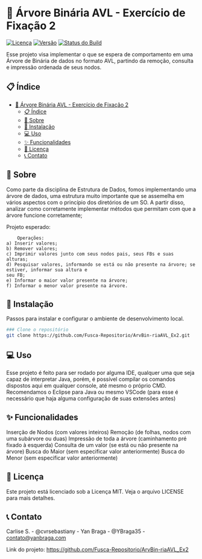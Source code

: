 # 🌳 Árvore Binária AVL - Exercício de Fixação 2
[![Licença](https://img.shields.io/github/license/Fusca-Repositorio/ArvoreBinaria_Exercicio1)](https://github.com/Fusca-Repositorio/ArvBin-riaAVL_Ex2/blob/main/LICENSE)
[![Versão](https://img.shields.io/github/v/release/Fusca-Repositorio/ArvoreBinaria_Exercicio1)](https://github.com/Fusca-Repositorio/ArvBin-riaAVL_Ex2/releases)
[![Status do Build](https://img.shields.io/github/workflow/status/Fusca-Repositorio/ArvoreBinaria_Exercicio1/build)](https://github.com/Fusca-Repositorio/ArvBin-riaAVL_Ex2/actions)

Esse projeto visa implementar o que se espera de comportamento em uma Árvore de Binária de dados no formato AVL, partindo da remoção, consulta e impressão ordenada de seus nodos.

## 📋 Índice

- [🌳 Árvore Binária AVL - Exercício de Fixação 2](#-árvore-binária-avl---exercício-de-fixação-2)
  - [📋 Índice](#-índice)
  - [📖 Sobre](#-sobre)
  - [🚀 Instalação](#-instalação)
  - [💻 Uso](#-uso)
  - [✨ Funcionalidades](#-funcionalidades)
  - [📄 Licença](#-licença)
  - [📞 Contato](#-contato)

## 📖 Sobre

Como parte da disciplina de Estrutura de Dados, fomos implementando uma árvore de dados, uma estrutura muito importante que se assemelha em vários aspectos com o princípio dos diretórios de um SO. A partir disso, analizar como corretamente implementar métodos que permitam com que a árvore funcione corretamente;

Projeto esperado:
```
    Operações:
a) Inserir valores;
b) Remover valores;
c) Imprimir valores junto com seus nodos pais, seus FBs e suas alturas;
d) Pesquisar valores, informando se está ou não presente na árvore; se estiver, informar sua altura e
seu FB;
e) Informar o maior valor presente na árvore;
f) Informar o menor valor presente na árvore. 
```

## 🚀 Instalação

Passos para instalar e configurar o ambiente de desenvolvimento local.

```bash
### Clone o repositório
git clone https://github.com/Fusca-Repositorio/ArvBin-riaAVL_Ex2.git

```


## 💻 Uso
Esse projeto é feito para ser rodado por alguma IDE, qualquer uma que seja capaz de interpretar Java, porém, é possível compilar os comandos dispostos aqui em qualquer console, até mesmo o próprio CMD. Recomendamos o Eclipse para Java ou mesmo VSCode (para esse é necessário que haja alguma configuração de suas extensões antes)

## ✨ Funcionalidades
 Inserção de Nodos (com valores inteiros)
 Remoção (de folhas, nodos com uma subárvore ou duas)
 Impressão de toda a árvore (caminhamento pré fixado à esquerda)
 Consulta de um valor (se está ou não presente na árvore)
 Busca do Maior (sem especificar valor anteriormente)
 Busca do Menor (sem especificar valor anteriormente)


## 📄 Licença
Este projeto está licenciado sob a Licença MIT. Veja o arquivo LICENSE para mais detalhes.

## 📞 Contato
Carlise S. - @cvrsebastiany - 
Yan Braga - @YBraga35 - contato@yanbraga.com



Link do projeto: https://github.com/Fusca-Repositorio/ArvBin-riaAVL_Ex2
